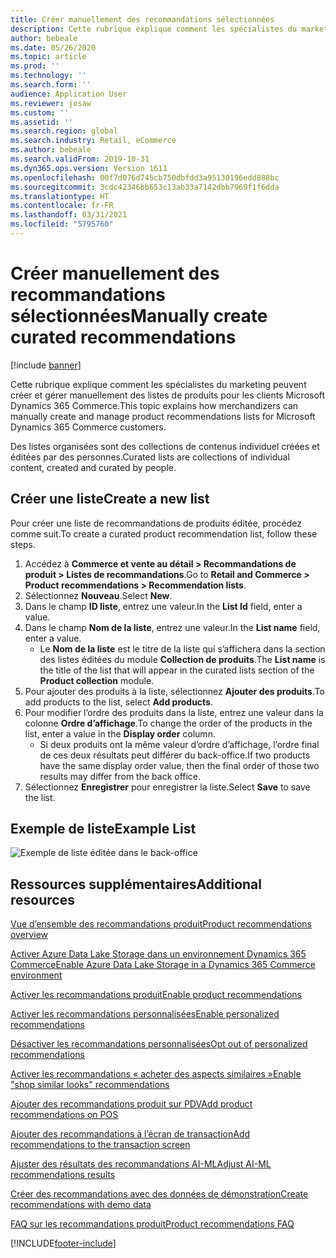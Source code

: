 ```yaml
---
title: Créer manuellement des recommandations sélectionnées
description: Cette rubrique explique comment les spécialistes du marketing peuvent créer et gérer manuellement des listes de produits pour les clients Microsoft Dynamics 365 Commerce.
author: bebeale
ms.date: 05/26/2020
ms.topic: article
ms.prod: ''
ms.technology: ''
ms.search.form: ''
audience: Application User
ms.reviewer: josaw
ms.custom: ''
ms.assetid: ''
ms.search.region: global
ms.search.industry: Retail, eCommerce
ms.author: bebeale
ms.search.validFrom: 2019-10-31
ms.dyn365.ops.version: Version 1611
ms.openlocfilehash: 00f7d076d745cb750dbfdd3a95130196edd888bc
ms.sourcegitcommit: 3cdc42346bb653c13ab33a7142dbb7969f1f6dda
ms.translationtype: HT
ms.contentlocale: fr-FR
ms.lasthandoff: 03/31/2021
ms.locfileid: "5795760"
---
```

# <a name="manually-create-curated-recommendations"></a><span data-ttu-id="b79de-103">Créer manuellement des recommandations sélectionnées</span><span class="sxs-lookup"><span data-stu-id="b79de-103">Manually create curated recommendations</span></span>

[!include [banner](includes/banner.md)]

<span data-ttu-id="b79de-104">Cette rubrique explique comment les spécialistes du marketing peuvent créer et gérer manuellement des listes de produits pour les clients Microsoft Dynamics 365 Commerce.</span><span class="sxs-lookup"><span data-stu-id="b79de-104">This topic explains how merchandizers can manually create and manage product recommendations lists for Microsoft Dynamics 365 Commerce customers.</span></span>

<span data-ttu-id="b79de-105">Des listes organisées sont des collections de contenus individuel créées et éditées par des personnes.</span><span class="sxs-lookup"><span data-stu-id="b79de-105">Curated lists are collections of individual content, created and curated by people.</span></span>  

## <a name="create-a-new-list"></a><span data-ttu-id="b79de-106">Créer une liste</span><span class="sxs-lookup"><span data-stu-id="b79de-106">Create a new list</span></span>

<span data-ttu-id="b79de-107">Pour créer une liste de recommandations de produits éditée, procédez comme suit.</span><span class="sxs-lookup"><span data-stu-id="b79de-107">To create a curated product recommendation list, follow these steps.</span></span>

1. <span data-ttu-id="b79de-108">Accédez à **Commerce et vente au détail &gt; Recommandations de produit &gt; Listes de recommandations**.</span><span class="sxs-lookup"><span data-stu-id="b79de-108">Go to **Retail and Commerce &gt; Product recommendations &gt; Recommendation lists**.</span></span>
1. <span data-ttu-id="b79de-109">Sélectionnez **Nouveau**.</span><span class="sxs-lookup"><span data-stu-id="b79de-109">Select **New**.</span></span>
1. <span data-ttu-id="b79de-110">Dans le champ **ID liste**, entrez une valeur.</span><span class="sxs-lookup"><span data-stu-id="b79de-110">In the **List Id** field, enter a value.</span></span>
1. <span data-ttu-id="b79de-111">Dans le champ **Nom de la liste**, entrez une valeur.</span><span class="sxs-lookup"><span data-stu-id="b79de-111">In the **List name** field, enter a value.</span></span>
    - <span data-ttu-id="b79de-112">Le **Nom de la liste** est le titre de la liste qui s’affichera dans la section des listes éditées du module **Collection de produits**.</span><span class="sxs-lookup"><span data-stu-id="b79de-112">The **List name** is the title of the list that will appear in the curated lists section of the **Product collection** module.</span></span>
1. <span data-ttu-id="b79de-113">Pour ajouter des produits à la liste, sélectionnez **Ajouter des produits**.</span><span class="sxs-lookup"><span data-stu-id="b79de-113">To add products to the list, select **Add products**.</span></span>
1. <span data-ttu-id="b79de-114">Pour modifier l’ordre des produits dans la liste, entrez une valeur dans la colonne **Ordre d’affichage**.</span><span class="sxs-lookup"><span data-stu-id="b79de-114">To change the order of the products in the list, enter a value in the **Display order** column.</span></span>
    - <span data-ttu-id="b79de-115">Si deux produits ont la même valeur d’ordre d’affichage, l’ordre final de ces deux résultats peut différer du back-office.</span><span class="sxs-lookup"><span data-stu-id="b79de-115">If two products have the same display order value, then the final order of those two results may differ from the back office.</span></span>
1. <span data-ttu-id="b79de-116">Sélectionnez **Enregistrer** pour enregistrer la liste.</span><span class="sxs-lookup"><span data-stu-id="b79de-116">Select **Save** to save the list.</span></span>

## <a name="example-list"></a><span data-ttu-id="b79de-117">Exemple de liste</span><span class="sxs-lookup"><span data-stu-id="b79de-117">Example List</span></span>

![Exemple de liste éditée dans le back-office](./media/examplecuratedrecolist.png)

## <a name="additional-resources"></a><span data-ttu-id="b79de-119">Ressources supplémentaires</span><span class="sxs-lookup"><span data-stu-id="b79de-119">Additional resources</span></span>

[<span data-ttu-id="b79de-120">Vue d’ensemble des recommandations produit</span><span class="sxs-lookup"><span data-stu-id="b79de-120">Product recommendations overview</span></span>](product-recommendations.md)

[<span data-ttu-id="b79de-121">Activer Azure Data Lake Storage dans un environnement Dynamics 365 Commerce</span><span class="sxs-lookup"><span data-stu-id="b79de-121">Enable Azure Data Lake Storage in a Dynamics 365 Commerce environment</span></span>](enable-adls-environment.md)

[<span data-ttu-id="b79de-122">Activer les recommandations produit</span><span class="sxs-lookup"><span data-stu-id="b79de-122">Enable product recommendations</span></span>](enable-product-recommendations.md)

[<span data-ttu-id="b79de-123">Activer les recommandations personnalisées</span><span class="sxs-lookup"><span data-stu-id="b79de-123">Enable personalized recommendations</span></span>](personalized-recommendations.md)

[<span data-ttu-id="b79de-124">Désactiver les recommandations personnalisées</span><span class="sxs-lookup"><span data-stu-id="b79de-124">Opt out of personalized recommendations</span></span>](personalization-gdpr.md)

[<span data-ttu-id="b79de-125">Activer les recommandations « acheter des aspects similaires »</span><span class="sxs-lookup"><span data-stu-id="b79de-125">Enable "shop similar looks" recommendations</span></span>](shop-similar-looks.md)

[<span data-ttu-id="b79de-126">Ajouter des recommandations produit sur PDV</span><span class="sxs-lookup"><span data-stu-id="b79de-126">Add product recommendations on POS</span></span>](product.md)

[<span data-ttu-id="b79de-127">Ajouter des recommandations à l’écran de transaction</span><span class="sxs-lookup"><span data-stu-id="b79de-127">Add recommendations to the transaction screen</span></span>](add-recommendations-control-pos-screen.md)

[<span data-ttu-id="b79de-128">Ajuster des résultats des recommandations AI-ML</span><span class="sxs-lookup"><span data-stu-id="b79de-128">Adjust AI-ML recommendations results</span></span>](modify-product-recommendation-results.md)

[<span data-ttu-id="b79de-129">Créer des recommandations avec des données de démonstration</span><span class="sxs-lookup"><span data-stu-id="b79de-129">Create recommendations with demo data</span></span>](product-recommendations-demo-data.md)

[<span data-ttu-id="b79de-130">FAQ sur les recommandations produit</span><span class="sxs-lookup"><span data-stu-id="b79de-130">Product recommendations FAQ</span></span>](faq-recommendations.md)


[!INCLUDE[footer-include](../includes/footer-banner.md)]